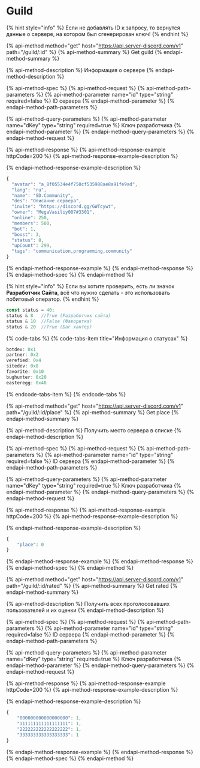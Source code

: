 # Guild

{% hint style="info" %}
Если не добавлять ID к запросу, то вернутся данные о сервере, на котором был сгенерирован ключ!
{% endhint %}

{% api-method method="get" host="https://api.server-discord.com/v1" path="/guild/:id" %}
{% api-method-summary %}
Get guild
{% endapi-method-summary %}

{% api-method-description %}
Информация о сервере
{% endapi-method-description %}

{% api-method-spec %}
{% api-method-request %}
{% api-method-path-parameters %}
{% api-method-parameter name="id" type="string" required=false %}
ID сервера
{% endapi-method-parameter %}
{% endapi-method-path-parameters %}

{% api-method-query-parameters %}
{% api-method-parameter name="dKey" type="string" required=true %}
Ключ разработчика
{% endapi-method-parameter %}
{% endapi-method-query-parameters %}
{% endapi-method-request %}

{% api-method-response %}
{% api-method-response-example httpCode=200 %}
{% api-method-response-example-description %}

{% endapi-method-response-example-description %}

```javascript
{
  "avatar": "a_8f05534e4f750cf535988ae8a91fe9ad",
  "lang": "ru",
  "name": "SD.Community",
  "des": "Описание сервера",
  "invite": "https://discord.gg/GWTcywt",
  "owner": "MegaVasiliy007#3301",
  "online": 250,
  "members": 500,
  "bot": 1,
  "boost": 3,
  "status": 8,
  "upCount": 299,
  "tags": "communication,programming,community"
}
```
{% endapi-method-response-example %}
{% endapi-method-response %}
{% endapi-method-spec %}
{% endapi-method %}

{% hint style="info" %}
Если вы хотите проверить, есть ли значок **Разработчик Сайта**, всё что нужно сделать - это использовать побитовый оператор.
{% endhint %}

```javascript
const status = 40;
status & 8   //True (Разработчик сайта)
status & 10  //False (Фаворитка)
status & 20  //True (Баг хантер)
```

{% code-tabs %}
{% code-tabs-item title="Информация о статусах" %}
```javascript
botdev: 0x1
partner: 0x2
verefied: 0x4
sitedev: 0x8
favorite: 0x10
bughunter: 0x20
easteregg: 0x40
```
{% endcode-tabs-item %}
{% endcode-tabs %}

{% api-method method="get" host="https://api.server-discord.com/v1" path="/guild/:id/place" %}
{% api-method-summary %}
Get place
{% endapi-method-summary %}

{% api-method-description %}
Получить место сервера в списке
{% endapi-method-description %}

{% api-method-spec %}
{% api-method-request %}
{% api-method-path-parameters %}
{% api-method-parameter name="id" type="string" required=false %}
ID сервера
{% endapi-method-parameter %}
{% endapi-method-path-parameters %}

{% api-method-query-parameters %}
{% api-method-parameter name="dKey" type="string" required=true %}
Ключ разработчика
{% endapi-method-parameter %}
{% endapi-method-query-parameters %}
{% endapi-method-request %}

{% api-method-response %}
{% api-method-response-example httpCode=200 %}
{% api-method-response-example-description %}

{% endapi-method-response-example-description %}

```javascript
{
    "place": 0
}
```
{% endapi-method-response-example %}
{% endapi-method-response %}
{% endapi-method-spec %}
{% endapi-method %}

{% api-method method="get" host="https://api.server-discord.com/v1" path="/guild/:id/rated" %}
{% api-method-summary %}
Get rated
{% endapi-method-summary %}

{% api-method-description %}
Получить всех проголосовавших пользователей и их оценки
{% endapi-method-description %}

{% api-method-spec %}
{% api-method-request %}
{% api-method-path-parameters %}
{% api-method-parameter name="id" type="string" required=false %}
ID сервера
{% endapi-method-parameter %}
{% endapi-method-path-parameters %}

{% api-method-query-parameters %}
{% api-method-parameter name="dKey" type="string" required=true %}
Ключ разработчика
{% endapi-method-parameter %}
{% endapi-method-query-parameters %}
{% endapi-method-request %}

{% api-method-response %}
{% api-method-response-example httpCode=200 %}
{% api-method-response-example-description %}

{% endapi-method-response-example-description %}

```javascript
{
    "000000000000000000": 1,
    "111111111111111111": 1,
    "222222222222222222": 1,
    "333333333333333333": 1
}
```
{% endapi-method-response-example %}
{% endapi-method-response %}
{% endapi-method-spec %}
{% endapi-method %}

